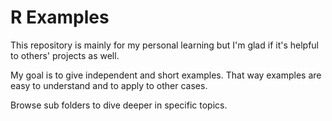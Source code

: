# R Examples #
This repository is mainly for my personal learning but I'm glad if it's helpful to others' projects as well.

My goal is to give independent and short examples. 
That way examples are easy to understand and to apply to other cases.

Browse sub folders to dive deeper in specific topics.




